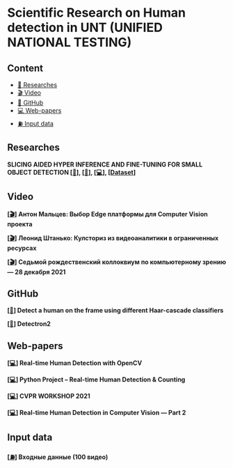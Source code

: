 # Scientific Research on Human detection in UNT (UNIFIED NATIONAL TESTING)

## Content

- [:scroll: Researches](#res)
- [:clapper: Video](#video)
- [:space_invader: GitHub](#git)
- [:computer: Web-papers](#web)
- [:fuelpump: Input data](#in)



<a name="res" />

## Researches

**SLICING AIDED HYPER INFERENCE AND FINE-TUNING FOR SMALL OBJECT DETECTION [[:scroll:](https://arxiv.org/pdf/2202.06934v1.pdf)], [[:space_invader:](https://github.com/obss/sahi)], [[:computer:](https://www.kaggle.com/remekkinas/sahi-slicing-aided-hyper-inference-yv5-and-yx)], [[Dataset](https://paperswithcode.com/dataset/xview)]**



<a name="video" />

## Video

**[[:clapper:](https://www.youtube.com/watch?v=Kend6gDyRws)] Антон Мальцев: Выбор Edge платформы для Computer Vision проекта**

**[[:clapper:](https://www.youtube.com/watch?v=MS4ig5BO50Y)] Леонид Штанько: Кулсториз из видеоаналитики в ограниченных ресурсах**

**[[:clapper:](https://www.youtube.com/watch?v=vrSCD88X8BU&t=18692s)] Седьмой рождественский коллоквиум по компьютерному зрению — 28 декабря 2021**





<a name="git"/>

## GitHub

**[[:space_invader:](https://github.com/behei/opencv_sms)] Detect a human on the frame using different Haar-cascade classifiers**

**[[:space_invader:](https://github.com/facebookresearch/detectron2)] Detectron2**





<a name="web" />

## Web-papers

**[[:computer:](https://thedatafrog.com/en/articles/human-detection-video/)] Real-time Human Detection with OpenCV**

**[[:computer:](https://data-flair.training/blogs/python-project-real-time-human-detection-counting/)] Python Project – Real-time Human Detection & Counting**

**[[:computer:](https://lpcv.ai)] CVPR WORKSHOP 2021**

**[[:computer:](https://medium.com/@madhawavidanapathirana/real-time-human-detection-in-computer-vision-part-2-c7eda27115c6)] Real-time Human Detection in Computer Vision — Part 2**



<a name="in" />

## Input data

**[[:fuelpump:](https://cloud.mail.ru/public/uVnz/cFVricRmK/)] Входные данные (100 видео)**
